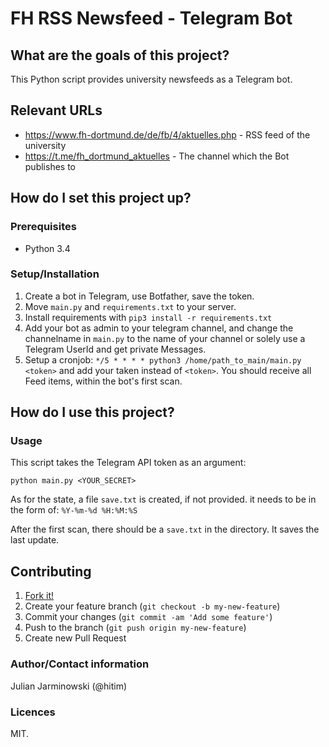 # FH RSS Newsfeed - Telegram Bot

## What are the goals of this project?

This Python script provides university newsfeeds as a Telegram bot.

## Relevant URLs

* https://www.fh-dortmund.de/de/fb/4/aktuelles.php - RSS feed of the university
* https://t.me/fh_dortmund_aktuelles - The channel which the Bot publishes to

## How do I set this project up?

### Prerequisites

* Python 3.4

### Setup/Installation

1. Create a bot in Telegram, use Botfather, save the token.
2. Move `main.py` and `requirements.txt` to your server.
3. Install requirements with `pip3 install -r requirements.txt`
4. Add your bot as admin to your telegram channel, and change the channelname in `main.py` to the name of your channel or solely use a Telegram UserId and get private Messages.
5. Setup a cronjob: `*/5 * * * * python3 /home/path_to_main/main.py <token>` and add your taken instead of `<token>`. You should receive all Feed items, within the bot's first scan.


## How do I use this project?

### Usage

This script takes the Telegram API token as an argument:

```shell
python main.py <YOUR_SECRET>
```

As for the state, a file `save.txt` is created, if not provided.
it needs to be in the form of: `%Y-%m-%d %H:%M:%S` 

After the first scan, there should be a `save.txt` in the directory. It saves the last update.

## Contributing

1. [Fork it!](http://github.com/hitim/fh_rss_news/fork)
2. Create your feature branch (`git checkout -b my-new-feature`)
3. Commit your changes (`git commit -am 'Add some feature'`)
4. Push to the branch (`git push origin my-new-feature`)
5. Create new Pull Request

### Author/Contact information

Julian Jarminowski (@hitim)

### Licences

MIT.
